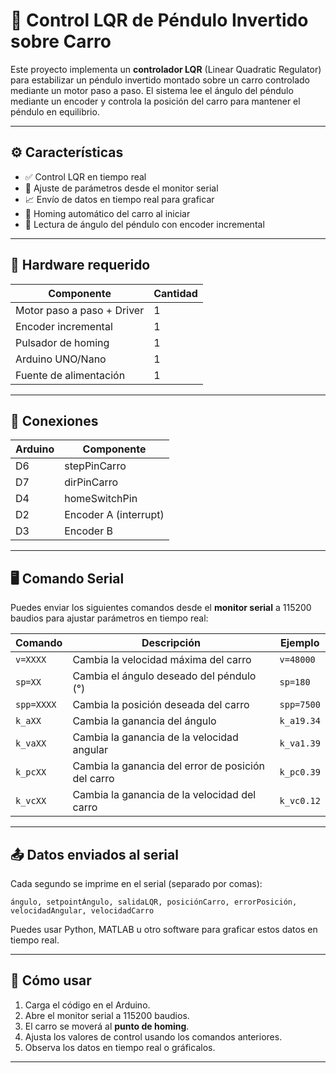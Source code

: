 
# 📌 Control LQR de Péndulo Invertido sobre Carro

Este proyecto implementa un **controlador LQR** (Linear Quadratic Regulator) para estabilizar un péndulo invertido montado sobre un carro controlado mediante un motor paso a paso. El sistema lee el ángulo del péndulo mediante un encoder y controla la posición del carro para mantener el péndulo en equilibrio.

---

## ⚙️ Características

- ✅ Control LQR en tiempo real
- 📡 Ajuste de parámetros desde el monitor serial
- 📈 Envío de datos en tiempo real para graficar
- 🏁 Homing automático del carro al iniciar
- 📏 Lectura de ángulo del péndulo con encoder incremental

---

## 🔧 Hardware requerido

| Componente                  | Cantidad |
|----------------------------|----------|
| Motor paso a paso + Driver | 1        |
| Encoder incremental        | 1        |
| Pulsador de homing         | 1        |
| Arduino UNO/Nano           | 1        |
| Fuente de alimentación     | 1        |

---

## 🔌 Conexiones

| Arduino | Componente             |
|---------|------------------------|
| D6      | stepPinCarro           |
| D7      | dirPinCarro            |
| D4      | homeSwitchPin          |
| D2      | Encoder A (interrupt)  |
| D3      | Encoder B              |

---


## 🖥️ Comando Serial

Puedes enviar los siguientes comandos desde el **monitor serial** a 115200 baudios para ajustar parámetros en tiempo real:

| Comando     | Descripción                                      | Ejemplo       |
|-------------|--------------------------------------------------|---------------|
| `v=XXXX`    | Cambia la velocidad máxima del carro             | `v=48000`     |
| `sp=XX`     | Cambia el ángulo deseado del péndulo (°)         | `sp=180`      |
| `spp=XXXX`  | Cambia la posición deseada del carro             | `spp=7500`    |
| `k_aXX`     | Cambia la ganancia del ángulo                    | `k_a19.34`    |
| `k_vaXX`    | Cambia la ganancia de la velocidad angular       | `k_va1.39`    |
| `k_pcXX`    | Cambia la ganancia del error de posición del carro | `k_pc0.39`  |
| `k_vcXX`    | Cambia la ganancia de la velocidad del carro     | `k_vc0.12`    |

---

## 📤 Datos enviados al serial

Cada segundo se imprime en el serial (separado por comas):

```
ángulo, setpointÁngulo, salidaLQR, posiciónCarro, errorPosición, velocidadAngular, velocidadCarro
```

Puedes usar Python, MATLAB u otro software para graficar estos datos en tiempo real.

---

## 🚀 Cómo usar

1. Carga el código en el Arduino.
2. Abre el monitor serial a 115200 baudios.
3. El carro se moverá al **punto de homing**.
4. Ajusta los valores de control usando los comandos anteriores.
5. Observa los datos en tiempo real o gráficalos.

---
